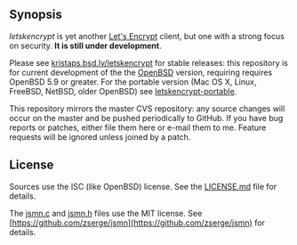 ## Synopsis

*letskencrypt* is yet another [Let's Encrypt](https://letsencrypt.org)
client, but one with a strong focus on security.  **It is still under
development**.

Please see
[kristaps.bsd.lv/letskencrypt](https://kristaps.bsd.lv/letskencrypt) for
stable releases: this repository is for current development of the the
[OpenBSD](http://www.openbsd.org) version, requiring requires OpenBSD
5.9 or greater.  For the portable version (Mac OS X, Linux, FreeBSD,
NetBSD, older OpenBSD) see
[letskencrypt-portable](https://github.com/kristapsdz/letskencrypt-portable).

This repository mirrors the master CVS repository: any source changes
will occur on the master and be pushed periodically to GitHub.  If you
have bug reports or patches, either file them here or e-mail them to me.
Feature requests will be ignored unless joined by a patch.

## License

Sources use the ISC (like OpenBSD) license.
See the [LICENSE.md](LICENSE.md) file for details.

The [jsmn.c](jsmn.c) and [jsmn.h](jsmn.h) files use the MIT license.
See [https://github.com/zserge/jsmn](https://github.com/zserge/jsmn) for
details.
